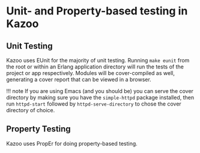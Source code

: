 # Unit- and Property-based testing in Kazoo

## Unit Testing

Kazoo uses EUnit for the majority of unit testing. Running `make eunit` from the root or within an Erlang application directory will run the tests of the project or app respectively. Modules will be cover-compiled as well, generating a cover report that can be viewed in a browser.

!!! note
    If you are using Emacs (and you should be) you can serve the cover directory by making sure you have the `simple-httpd` package installed, then run `httpd-start` followed by `httpd-serve-directory` to chose the cover directory of choice.

## Property Testing

Kazoo uses PropEr for doing property-based testing.
